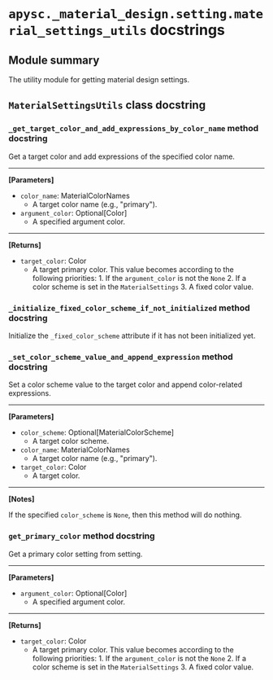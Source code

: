 # `apysc._material_design.setting.material_settings_utils` docstrings

## Module summary

The utility module for getting material design settings.

## `MaterialSettingsUtils` class docstring

### `_get_target_color_and_add_expressions_by_color_name` method docstring

Get a target color and add expressions of the specified color name.<hr>

**[Parameters]**

- `color_name`: MaterialColorNames
  - A target color name (e.g., "primary").
- `argument_color`: Optional[Color]
  - A specified argument color.

<hr>

**[Returns]**

- `target_color`: Color
  - A target primary color. This value becomes according to the following priorities: 1. If the `argument_color` is not the `None` 2. If a color scheme is set in the `MaterialSettings` 3. A fixed color value.

### `_initialize_fixed_color_scheme_if_not_initialized` method docstring

Initialize the `_fixed_color_scheme` attribute if it has not been initialized yet.

### `_set_color_scheme_value_and_append_expression` method docstring

Set a color scheme value to the target color and append color-related expressions.<hr>

**[Parameters]**

- `color_scheme`: Optional[MaterialColorScheme]
  - A target color scheme.
- `color_name`: MaterialColorNames
  - A target color name (e.g., "primary").
- `target_color`: Color
  - A target color.

<hr>

**[Notes]**

If the specified `color_scheme` is `None`, then this method will do nothing.

### `get_primary_color` method docstring

Get a primary color setting from setting.<hr>

**[Parameters]**

- `argument_color`: Optional[Color]
  - A specified argument color.

<hr>

**[Returns]**

- `target_color`: Color
  - A target primary color. This value becomes according to the following priorities: 1. If the `argument_color` is not the `None` 2. If a color scheme is set in the `MaterialSettings` 3. A fixed color value.